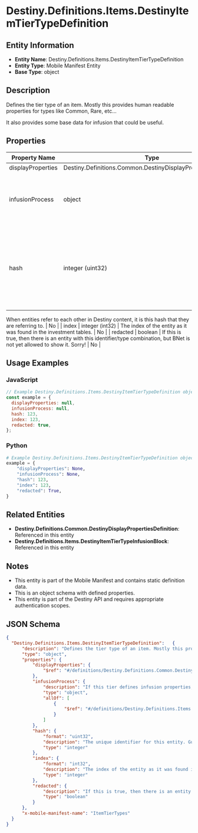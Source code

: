 # Destiny.Definitions.Items.DestinyItemTierTypeDefinition

## Entity Information
- **Entity Name**: Destiny.Definitions.Items.DestinyItemTierTypeDefinition
- **Entity Type**: Mobile Manifest Entity
- **Base Type**: object

## Description
Defines the tier type of an item. Mostly this provides human readable properties for types like Common, Rare, etc...
It also provides some base data for infusion that could be useful.

## Properties

| Property Name | Type | Description | Required |
|---------------|------|-------------|----------|
| displayProperties | Destiny.Definitions.Common.DestinyDisplayPropertiesDefinition |  | No |
| infusionProcess | object | If this tier defines infusion properties, they will be contained here. | No |
| hash | integer (uint32) | The unique identifier for this entity. Guaranteed to be unique for the type of entity, but not globally.
When entities refer to each other in Destiny content, it is this hash that they are referring to. | No |
| index | integer (int32) | The index of the entity as it was found in the investment tables. | No |
| redacted | boolean | If this is true, then there is an entity with this identifier/type combination, but BNet is not yet allowed to show it. Sorry! | No |

## Usage Examples

### JavaScript
```javascript
// Example Destiny.Definitions.Items.DestinyItemTierTypeDefinition object
const example = {
  displayProperties: null,
  infusionProcess: null,
  hash: 123,
  index: 123,
  redacted: true,
};
```

### Python
```python
# Example Destiny.Definitions.Items.DestinyItemTierTypeDefinition object
example = {
    "displayProperties": None,
    "infusionProcess": None,
    "hash": 123,
    "index": 123,
    "redacted": True,
}
```

## Related Entities
- **Destiny.Definitions.Common.DestinyDisplayPropertiesDefinition**: Referenced in this entity
- **Destiny.Definitions.Items.DestinyItemTierTypeInfusionBlock**: Referenced in this entity

## Notes
- This entity is part of the Mobile Manifest and contains static definition data.
- This is an object schema with defined properties.
- This entity is part of the Destiny API and requires appropriate authentication scopes.

## JSON Schema
```json
{
  "Destiny.Definitions.Items.DestinyItemTierTypeDefinition":   {
      "description": "Defines the tier type of an item. Mostly this provides human readable properties for types like Common, Rare, etc...\r\nIt also provides some base data for infusion that could be useful.",
      "type": "object",
      "properties": {
          "displayProperties": {
              "$ref": "#/definitions/Destiny.Definitions.Common.DestinyDisplayPropertiesDefinition"
          },
          "infusionProcess": {
              "description": "If this tier defines infusion properties, they will be contained here.",
              "type": "object",
              "allOf": [
                  {
                      "$ref": "#/definitions/Destiny.Definitions.Items.DestinyItemTierTypeInfusionBlock"
                  }
              ]
          },
          "hash": {
              "format": "uint32",
              "description": "The unique identifier for this entity. Guaranteed to be unique for the type of entity, but not globally.\r\nWhen entities refer to each other in Destiny content, it is this hash that they are referring to.",
              "type": "integer"
          },
          "index": {
              "format": "int32",
              "description": "The index of the entity as it was found in the investment tables.",
              "type": "integer"
          },
          "redacted": {
              "description": "If this is true, then there is an entity with this identifier/type combination, but BNet is not yet allowed to show it. Sorry!",
              "type": "boolean"
          }
      },
      "x-mobile-manifest-name": "ItemTierTypes"
  }
}
```
